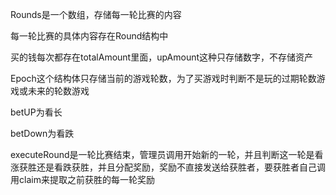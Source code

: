 Rounds是一个数组，存储每一轮比赛的内容

每一轮比赛的具体内容存在Round结构中

买的钱每次都存在totalAmount里面，upAmount这种只存储数字，不存储资产

Epoch这个结构体只存储当前的游戏轮数，为了买游戏时判断不是玩的过期轮数游戏或未来的轮数游戏


betUP为看长

betDown为看跌


executeRound是一轮比赛结束，管理员调用开始新的一轮，并且判断这一轮是看涨获胜还是看跌获胜，并且分配奖励，奖励不直接发送给获胜者，要获胜者自己调用claim来提取之前获胜的每一轮奖励

